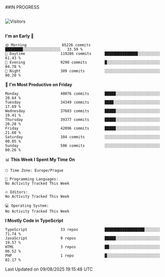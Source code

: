 ##IN PROGRESS
##
![Visitors](https://komarev.com/ghpvc/?username=petrbui&style=for-the-badge&label=Visitors+👀)



##
<!--
[![My GitHub stats](https://github-readme-stats.vercel.app/api?username=petrbui&theme=github_dark)](https://github.com/anuraghazra/github-readme-stats)

[![My wakatime stats](https://github-readme-stats.vercel.app/api/wakatime?username=petrbui&theme=github_dark)](https://github.com/anuraghazra/github-readme-stats)
-->
<!--START_SECTION:waka-->
**I'm an Early 🐤** 

```text
🌞 Morning                65226 commits       ████████░░░░░░░░░░░░░░░░░   33.59 % 
🌆 Daytime                119286 commits      ███████████████░░░░░░░░░░   61.43 % 
🌃 Evening                9290 commits        █░░░░░░░░░░░░░░░░░░░░░░░░   04.78 % 
🌙 Night                  389 commits         ░░░░░░░░░░░░░░░░░░░░░░░░░   00.20 % 
```
📅 **I'm Most Productive on Friday** 

```text
Monday                   40076 commits       █████░░░░░░░░░░░░░░░░░░░░   20.64 % 
Tuesday                  34349 commits       ████░░░░░░░░░░░░░░░░░░░░░   17.69 % 
Wednesday                37683 commits       █████░░░░░░░░░░░░░░░░░░░░   19.41 % 
Thursday                 39377 commits       █████░░░░░░░░░░░░░░░░░░░░   20.28 % 
Friday                   42096 commits       █████░░░░░░░░░░░░░░░░░░░░   21.68 % 
Saturday                 104 commits         ░░░░░░░░░░░░░░░░░░░░░░░░░   00.05 % 
Sunday                   506 commits         ░░░░░░░░░░░░░░░░░░░░░░░░░   00.26 % 
```


📊 **This Week I Spent My Time On** 

```text
🕑︎ Time Zone: Europe/Prague

💬 Programming Languages: 
No Activity Tracked This Week

🔥 Editors: 
No Activity Tracked This Week

💻 Operating System: 
No Activity Tracked This Week
```

**I Mostly Code in TypeScript** 

```text
TypeScript               33 repos            ██████████████████░░░░░░░   71.74 % 
JavaScript               9 repos             █████░░░░░░░░░░░░░░░░░░░░   19.57 % 
HTML                     3 repos             ██░░░░░░░░░░░░░░░░░░░░░░░   06.52 % 
PHP                      1 repo              █░░░░░░░░░░░░░░░░░░░░░░░░   02.17 % 
```




 Last Updated on 09/08/2025 19:15:48 UTC
<!--END_SECTION:waka-->

